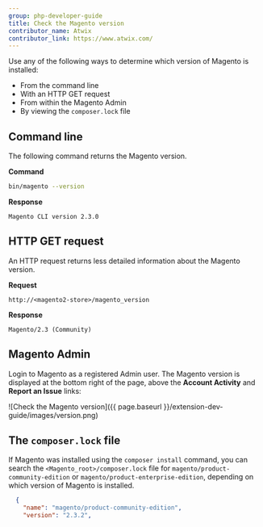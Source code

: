 ```yaml
---
group: php-developer-guide
title: Check the Magento version
contributor_name: Atwix
contributor_link: https://www.atwix.com/
---
```


Use any of the following ways to determine which version of Magento is installed:

- From the command line
- With an HTTP GET request
- From within the Magento Admin
- By viewing the `composer.lock` file

## Command line

The following command returns the Magento version.

**Command**

```bash
bin/magento --version
```

**Response**

```terminal
Magento CLI version 2.3.0
```

## HTTP GET request

An HTTP request returns less detailed information about the Magento version.

**Request**

```text
http://<magento2-store>/magento_version
```

**Response**

```text
Magento/2.3 (Community)
```

## Magento Admin

Login to Magento as a registered Admin user. The Magento version is displayed at the bottom right of the page, above the  **Account Activity** and **Report an Issue** links:

![Check the Magento version]({{ page.baseurl }}/extension-dev-guide/images/version.png)

## The `composer.lock` file

If Magento was installed using the `composer install` command, you can search the `<Magento_root>/composer.lock` file for `magento/product-community-edition` or `magento/product-enterprise-edition`, depending on which version of Magento is installed.

```json
  {
    "name": "magento/product-community-edition",
    "version": "2.3.2",
```
